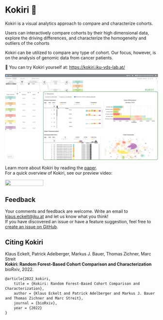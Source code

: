 Kokiri 🌳
=====================

Kokiri is a visual analytics approach to compare and characterize cohorts.

Users can interactively compare cohorts by their high dimensional data, explore the driving differences, and characterize the homogeneity and outliers of the cohorts

Kokiri can be utilized to compare any type of cohort. Our focus, however, is on the analysis of genomic data from cancer patients.

🚀 You can try Kokiri yourself at: https://kokiri.jku-vds-lab.at/

![screenshot](media/screenshot.full.png?raw=true "Screenshot")

Learn more about Kokiri by reading the [paper](https://jku-vds-lab.at/publications/2022_kokiri/).  
For a quick overview of Kokiri, see our preview video:

[<img src="https://img.youtube.com/vi/vSd3a9J63wQ/maxresdefault.jpg" width=50% height=50%>](https://www.youtube.com/watch?v=vSd3a9J63wQ)

Feedback
------------

Your comments and feedback are welcome. Write an email to klaus.eckelt@jku.at and let us know what you think!  
If you have discovered an issue or have a feature suggestion, feel free to [create an issue on GitHub](https://github.com/Caleydo/kokiri/issues).


Citing Kokiri
------------

Klaus Eckelt, Patrick Adelberger, Markus J. Bauer, Thomas Zichner, Marc Streit  
**Kokiri: Random Forest-Based Cohort Comparison and Characterization**  
bioRxiv, 2022. 

```
@article{2022_kokiri,
    title = {Kokiri: Random Forest-Based Cohort Comparison and Characterization},
    author = {Klaus Eckelt and Patrick Adelberger and Markus J. Bauer and Thomas Zichner and Marc Streit},
    journal = {bioRxiv},
    year = {2022}
}
```
